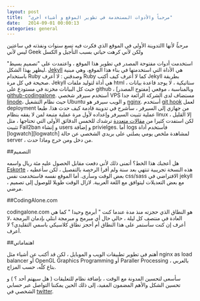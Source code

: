 ```yaml
---
layout: post
title:  "مرحباً والأدوات المستخدمة في تطوير الموقع و أشياء أخرى"
date:   2014-09-01 00:00:13
categories: general
---
```

*مرحباً*  لأنها االتدوينة الأولى في الموقع الذي فكرت فيه تسع سنوات ونفذته في ساعتين ليس لأني Geek ولكن لأني كرهت حياتي بسبب التأجيل و الكسل 

استخدمت أدوات مفتوحة المصدر في تطوير هذا الموقع ، واعتمدت على "تصميم بسيط" ليظهر بهذا الشكل. [Jekyll][jekyll] هي الأداة التي استخدمتها في بناء هذا الموقع، وهي مبنية باستخدام Ruby وصدقني : لا أعرف Ruby كما لا أعرف كيف أكتب Jekyll بطريقة صحيحة في كل مرة. Jekyll هي أداة لتوليد ملفات html ستاتيكية ، لا يوجد قاعدة بيانات ، حيث كل البيانات مخزنة في مستودع على github ، وبالمناسبة ، موقعي [مفتوح المصدر] [github-codingalone]. أستخدم سيرفر شخصي VPS مستضاف لدى الشركة الرائعة جدا [linode][linode]، حيث نظام التشغيل Ubuntu و الويب سيرفر هو [nginx][nginx]. أستخدم [git hook][git-hook] لعمل deployment من جهازي إلى السيرفر ، سأشرح في تدوينة قادمة كيف حدث هذا. طبعا عملية تثبيت السيرفر وإعداده لأول مرة عملية متبعة لمن لا يفقه بنظام linux إلا القليل ، لكن استفدت كثيرا من [مقالات متعددة][first-5-minutes-linux-server] ترشدك للخمس الدقائق الأولى التي تحتاجها ، مثل تثبيت Fail2ban و إنشاء users و إضافة privielges. أما logs فأستخدم أداة [logwatch][logwatch] لمشاهدة ملخص يومي يصلني على بريدي الشخصي عن حالة server ، من دخل ومن خرج وماذا حدث.

##التصميم

هل أعجبك هذا الخط؟ أتمنى ذلك لأني دفعت مقابل الحصول عليه مئة ريال واسمه [Eskorte][eskorte] ، هذه النسخة تجريبية تنتهي بعد سنة ولم أقرا الرخصة بالتفصيل ، لكن سأعطيه بعض الوقت وسأرى. أما الموقع نفسه فاستخدمت نفس css/sass الافتراضي في jekyll ، مع بعض التعديلات ليتوافق مع اللغة العربية. لازال الوقت طويلا للوصول إلى تصميم مرضي.


##CodingAlone.com

codingalone.com هو النطاق الذي حجزته منذ مدة عندما كنت " أبرمج وحيدا " كما هي العادة  في منتصف كل ليلة ، حالي حال أي مبرمج و مبرمجة ابتلي بإدمان البرمجة ،لا أعرف إن كنت سأستمر على هذا النطاق أم أحجز نطاق كلاسيكي باسمي التقليدي؟ لا أعرف.

##اهتماماتي

أهتم في تطوير تطبيقات الويب و الموبايل ، لكن قد أكتب عن أشياء مثل nginx as load balancer أو OpenGL Graphics Programming أو Paraller Processing ، بالعربي بتاع كلّه، حسب المزاج.

سأسعى لتحسين المدونة مع الوقت ، بإضافة نظام  للتعليقات ( هل سيهتم أحد ؟ )  و تحسين الشكل والأهم المضمون المفيد، إلى ذلك الحين يمكننا التواصل عبر حسابي الشخصي في [twitter][twitter].




[jekyll]:      http://jekyllrb.com
[linode]: http://linode.com
[github-codingalone]:   https://github.com/abshammeri/codingalone.com
[nginx]: http://nginx.org/
[git-hook]: http://git-scm.com/book/en/Customizing-Git-Git-Hooks
[watchlog]: http://linux.about.com/library/cmd/blcmdl8_logwatch.htm
[first-5-minutes-linux-server]: http://plusbryan.com/my-first-5-minutes-on-a-server-or-essential-security-for-linux-servers
[eskorte]: https://www.rosettatype.com/Eskorte
[twitter]: https://twitter.com/abshammeri

